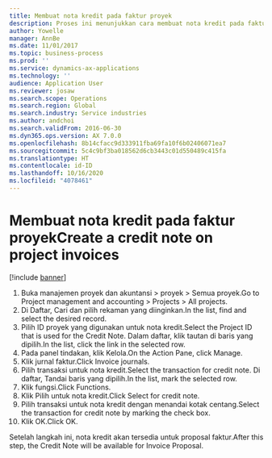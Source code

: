 ```yaml
---
title: Membuat nota kredit pada faktur proyek
description: Proses ini menunjukkan cara membuat nota kredit pada faktur proyek yang telah diposting.
author: Yowelle
manager: AnnBe
ms.date: 11/01/2017
ms.topic: business-process
ms.prod: ''
ms.service: dynamics-ax-applications
ms.technology: ''
audience: Application User
ms.reviewer: josaw
ms.search.scope: Operations
ms.search.region: Global
ms.search.industry: Service industries
ms.author: andchoi
ms.search.validFrom: 2016-06-30
ms.dyn365.ops.version: AX 7.0.0
ms.openlocfilehash: 8b14cfacc9d333911fba69fa10f6b02406071ea7
ms.sourcegitcommit: 5c4c9bf3ba018562d6cb3443c01d550489c415fa
ms.translationtype: HT
ms.contentlocale: id-ID
ms.lasthandoff: 10/16/2020
ms.locfileid: "4078461"
---
```

# <a name="create-a-credit-note-on-project-invoices"></a><span data-ttu-id="22c8f-103">Membuat nota kredit pada faktur proyek</span><span class="sxs-lookup"><span data-stu-id="22c8f-103">Create a credit note on project invoices</span></span>

[!include [banner](../../includes/banner.md)]

1. <span data-ttu-id="22c8f-104">Buka manajemen proyek dan akuntansi > proyek > Semua proyek.</span><span class="sxs-lookup"><span data-stu-id="22c8f-104">Go to Project management and accounting > Projects > All projects.</span></span> 
2. <span data-ttu-id="22c8f-105">Di Daftar, Cari dan pilih rekaman yang diinginkan.</span><span class="sxs-lookup"><span data-stu-id="22c8f-105">In the list, find and select the desired record.</span></span> 
3. <span data-ttu-id="22c8f-106">Pilih ID proyek yang digunakan untuk nota kredit.</span><span class="sxs-lookup"><span data-stu-id="22c8f-106">Select the Project ID that is used for the Credit Note.</span></span> <span data-ttu-id="22c8f-107">Dalam daftar, klik tautan di baris yang dipilih.</span><span class="sxs-lookup"><span data-stu-id="22c8f-107">In the list, click the link in the selected row.</span></span> 
4. <span data-ttu-id="22c8f-108">Pada panel tindakan, klik Kelola.</span><span class="sxs-lookup"><span data-stu-id="22c8f-108">On the Action Pane, click Manage.</span></span> 
5. <span data-ttu-id="22c8f-109">Klik jurnal faktur.</span><span class="sxs-lookup"><span data-stu-id="22c8f-109">Click Invoice journals.</span></span> 
6. <span data-ttu-id="22c8f-110">Pilih transaksi untuk nota kredit.</span><span class="sxs-lookup"><span data-stu-id="22c8f-110">Select the transaction for credit note.</span></span> <span data-ttu-id="22c8f-111">Di daftar, Tandai baris yang dipilih.</span><span class="sxs-lookup"><span data-stu-id="22c8f-111">In the list, mark the selected row.</span></span> 
7. <span data-ttu-id="22c8f-112">Klik fungsi.</span><span class="sxs-lookup"><span data-stu-id="22c8f-112">Click Functions.</span></span> 
8. <span data-ttu-id="22c8f-113">Klik Pilih untuk nota kredit.</span><span class="sxs-lookup"><span data-stu-id="22c8f-113">Click Select for credit note.</span></span> 
9. <span data-ttu-id="22c8f-114">Pilih transaksi untuk nota kredit dengan menandai kotak centang.</span><span class="sxs-lookup"><span data-stu-id="22c8f-114">Select the transaction for credit note by marking the check box.</span></span>
10. <span data-ttu-id="22c8f-115">Klik OK.</span><span class="sxs-lookup"><span data-stu-id="22c8f-115">Click OK.</span></span> 

<span data-ttu-id="22c8f-116">Setelah langkah ini, nota kredit akan tersedia untuk proposal faktur.</span><span class="sxs-lookup"><span data-stu-id="22c8f-116">After this step, the Credit Note will be available for Invoice Proposal.</span></span>
